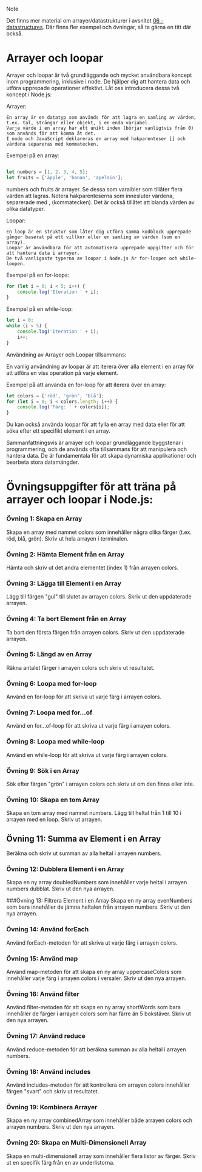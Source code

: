 > [!NOTE]
> Det finns mer material om arrayer/datastrukturer i avsnitet [06 - datastructures](https://github.com/node-programming-classroom-repos/excercises-nodejs/blob/23c4fd48c2881860996cc75947b5e87ebc18c44e/06%20-%20datastructures/README.md).
> Där finns fler exempel och övningar, så ta gärna en titt där också.

# Arrayer och loopar
Arrayer och loopar är två grundläggande och mycket användbara koncept inom programmering, inklusive i node. De hjälper dig att hantera data och utföra upprepade operationer effektivt. Låt oss introducera dessa två koncept i Node.js:

Arrayer:

    En array är en datatyp som används för att lagra en samling av värden, t.ex. tal, strängar eller objekt, i en enda variabel.
    Varje värde i en array har ett unikt index (börjar vanligtvis från 0) som används för att komma åt det.
    I node och JavaScript deklareras en array med hakparenteser [] och värdena separeras med kommatecken.

Exempel på en array:

```javascript

let numbers = [1, 2, 3, 4, 5];
let fruits = ['äpple', 'banan', 'apelsin'];
```

numbers och fruits är arrayer. Se dessa som varaibler som tillåter flera värden att lagras.
Notera hakparenteserna som innesluter värdena, separerade med , (kommatecken).
Det är också tillåtet att blanda värden av olika datatyper.


Loopar:

    En loop är en struktur som låter dig utföra samma kodblock upprepade gånger baserat på ett villkor eller en samling av värden (som en array).
    Loopar är användbara för att automatisera upprepade uppgifter och för att hantera data i arrayer.
    De två vanligaste typerna av loopar i Node.js är for-loopen och while-loopen.

Exempel på en for-loops:

```javascript
for (let i = 0; i < 5; i++) {
    console.log('Iteration ' + i);
}
```

Exempel på en while-loop:

```javascript
let i = 0;
while (i < 5) {
    console.log('Iteration ' + i);
    i++;
}
```

Användning av Arrayer och Loopar tillsammans:

En vanlig användning av loopar  är att iterera över alla element i en array för att utföra en viss operation på varje element.

Exempel på att använda en for-loop för att iterera över en array:

```javascript
let colors = ['röd', 'grön', 'blå'];
for (let i = 0; i < colors.length; i++) {
    console.log('Färg: ' + colors[i]);
}
```

Du kan också använda loopar för att fylla en array med data eller för att söka efter ett specifikt element i en array.

Sammanfattningsvis är arrayer och loopar grundläggande byggstenar i programmering, och de används ofta tillsammans för att manipulera och hantera data. De är fundamentala för att skapa dynamiska applikationer och bearbeta stora datamängder.


# Övningsuppgifter  för att träna på arrayer och loopar i Node.js:

### Övning 1: Skapa en Array
Skapa en array med namnet colors som innehåller några olika färger (t.ex. röd, blå, grön). Skriv ut hela arrayen i terminalen.

### Övning 2: Hämta Element från en Array
Hämta och skriv ut det andra elementet (index 1) från arrayen colors.

### Övning 3: Lägga till Element i en Array
Lägg till färgen "gul" till slutet av arrayen colors. Skriv ut den uppdaterade arrayen.

### Övning 4: Ta bort Element från en Array
Ta bort den första färgen från arrayen colors. Skriv ut den uppdaterade arrayen.

### Övning 5: Längd av en Array
Räkna antalet färger i arrayen colors och skriv ut resultatet.

### Övning 6: Loopa med for-loop
Använd en for-loop för att skriva ut varje färg i arrayen colors.

### Övning 7: Loopa med for...of
Använd en for...of-loop för att skriva ut varje färg i arrayen colors.

### Övning 8: Loopa med while-loop
Använd en while-loop för att skriva ut varje färg i arrayen colors.

### Övning 9: Sök i en Array
Sök efter färgen "grön" i arrayen colors och skriv ut om den finns eller inte.

### Övning 10: Skapa en tom Array
Skapa en tom array med namnet numbers. Lägg till heltal från 1 till 10 i arrayen med en loop. Skriv ut arrayen.

## Övning 11: Summa av Element i en Array
Beräkna och skriv ut summan av alla heltal i arrayen numbers.

### Övning 12: Dubblera Element i en Array
Skapa en ny array doubledNumbers som innehåller varje heltal i arrayen numbers dubblat. Skriv ut den nya arrayen.

###Övning 13: Filtrera Element i en Array
Skapa en ny array evenNumbers som bara innehåller de jämna heltalen från arrayen numbers. Skriv ut den nya arrayen.

### Övning 14: Använd forEach
Använd forEach-metoden för att skriva ut varje färg i arrayen colors.

### Övning 15: Använd map
Använd map-metoden för att skapa en ny array uppercaseColors som innehåller varje färg i arrayen colors i versaler. Skriv ut den nya arrayen.

### Övning 16: Använd filter
Använd filter-metoden för att skapa en ny array shortWords som bara innehåller de färger i arrayen colors som har färre än 5 bokstäver. Skriv ut den nya arrayen.

### Övning 17: Använd reduce
Använd reduce-metoden för att beräkna summan av alla heltal i arrayen numbers.

### Övning 18: Använd includes
Använd includes-metoden för att kontrollera om arrayen colors innehåller färgen "svart" och skriv ut resultatet.

### Övning 19: Kombinera Arrayer
Skapa en ny array combinedArray som innehåller både arrayen colors och arrayen numbers. Skriv ut den nya arrayen.

### Övning 20: Skapa en Multi-Dimensionell Array
Skapa en multi-dimensionell array som innehåller flera listor av färger. Skriv ut en specifik färg från en av underlistorna.
